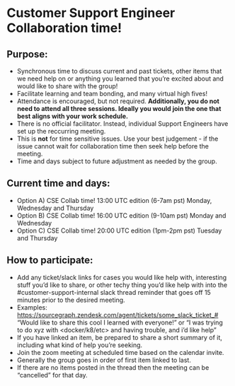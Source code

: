 # Customer Support Engineer Collaboration time!

## Purpose:

- Synchronous time to discuss current and past tickets, other items that we need help on or anything you learned that you’re excited about and would like to share with the group!
- Facilitate learning and team bonding, and many virtual high fives!
- Attendance is encouraged, but not required. **Additionally, you do not need to attend all three sessions. Ideally you would join the one that best aligns with your work schedule.**
- There is no official facilitator. Instead, individual Support Engineers have set up the reccurring meeting.
- This is **not** for time sensitive issues. Use your best judgement - if the issue cannot wait for collaboration time then seek help before the meeting.
- Time and days subject to future adjustment as needed by the group.

## Current time and days:

- Option A) CSE Collab time! 13:00 UTC edition (6-7am pst) Monday, Wednesday and Thursday
- Option B) CSE Collab time! 16:00 UTC edition (9-10am pst) Monday and Wednesday
- Option C) CSE Collab time! 20:00 UTC edition (1pm-2pm pst) Tuesday and Thursday

## How to participate:

- Add any ticket/slack links for cases you would like help with, interesting stuff you’d like to share, or other techy thing you’d like help with into the #customer-support-internal slack thread reminder that goes off 15 minutes prior to the desired meeting.
- Examples:
  https://sourcegraph.zendesk.com/agent/tickets/some_slack_ticket_#
  “Would like to share this cool <whatever the thing is> I learned with everyone!” or
  “I was trying to do xyz with <docker/k8/etc> and having trouble, and i’d like help”
- If you have linked an item, be prepared to share a short summary of it, including what kind of help you’re seeking.
- Join the zoom meeting at scheduled time based on the calendar invite.
- Generally the group goes in order of first item linked to last.
- If there are no items posted in the thread then the meeting can be “cancelled” for that day.

